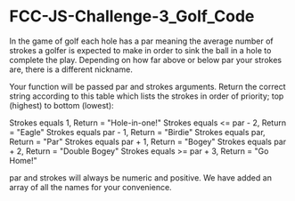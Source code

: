 # FCC-JS-Challenge-3_Golf_Code

In the game of golf each hole has a par meaning the average number of strokes a golfer is expected to make in order to sink the ball in a hole to complete the play. Depending on how far above or below par your strokes are, there is a different nickname.

Your function will be passed par and strokes arguments. Return the correct string according to this table which lists the strokes in order of priority; top (highest) to bottom (lowest):

Strokes equals 1,	Return = "Hole-in-one!"
Strokes equals <= par - 2,	Return = "Eagle"
Strokes equals par - 1,	Return = "Birdie"
Strokes equals par,	Return = "Par"
Strokes equals par + 1,	Return = "Bogey"
Strokes equals par + 2,	Return = "Double Bogey"
Strokes equals >= par + 3,	Return = "Go Home!"

par and strokes will always be numeric and positive. We have added an array of all the names for your convenience.

